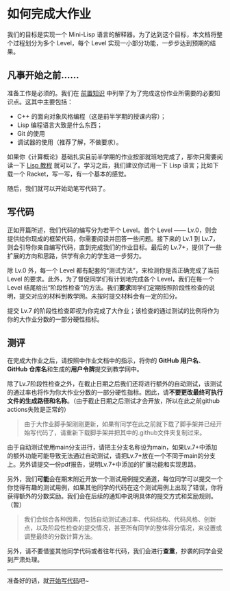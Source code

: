 # 如何完成大作业

我们的目标是实现一个 Mini-Lisp 语言的解释器。为了达到这个目标，本文档将整个过程划分为多个 Level，每个 Level 实现一小部分功能，一步步达到预期的结果。

## 凡事开始之前……

准备工作是必须的。我们在 [前置知识](prerequisites.md) 中列举了为了完成这份作业所需要的必要知识点。这其中主要包括：
- C++ 的面向对象风格编程（这是前半学期的授课内容）；
- Lisp 编程语言大致是什么东西；
- Git 的使用
- 调试器的使用（推荐了解，不做要求）。

如果你《计算概论》基础扎实且前半学期的作业按部就班地完成了，那你只需要阅读一下 [Lisp 教程](https://pku-software.github.io/lisp-tutorial/) 就可以了。学习之后，我们建议你试用一下 Lisp 语言；比如下载一个 Racket，写一写，有一个基本的感觉。

随后，我们就可以开始动笔写代码了。

## 写代码

正如开篇所述，我们代码的编写分为若干个 Level。首个 Level —— Lv.0，则会提供给你现成的框架代码，你需要阅读并回答一些问题。接下来的 Lv.1 到 Lv.7，则会引导你亲自编写代码，直到完成我们的作业目标。最后的 Lv.7+，提供了一些扩展的方向和思路，供学有余力的学生进一步努力。

除 Lv.0 外，每一个 Level 都有配套的“测试方法”，来检测你是否正确完成了当前 Level 的要求。此外，为了督促同学们有计划地完成各个 Level，我们在每一个 Level 结尾给出“阶段性检查”的方法。我们**要求**同学们定期按照阶段性检查的说明，提交对应的材料到教学网。未按时提交材料会有一定的扣分。

提交 Lv.7 的阶段性检查即视为你完成了大作业；该检查的通过测试的比例将作为你的大作业分数的一部分硬性指标。

## 测评

在完成大作业之后，请按照中作业文档中的指示，将你的 **GitHub 用户名**、**GitHub 仓库名**和生成的**用户令牌**提交到教学网中。

除了Lv.7阶段性检查之外，在截止日期之后我们还将进行额外的自动测试，该测试的通过率也将作为你大作业分数的一部分硬性指标。因此，请**不要更改最终可执行文件的生成路径和名称**。（由于截止日期之后测试才会开放，所以在此之前github actions失败是正常的）

> 由于大作业脚手架刚刚更新，如果有同学在此之前就下载了脚手架并已经开始写代码了，请重新下载脚手架并把其中的.github文件夹复制过来。

由于自动测试使用main分支进行，请把主分支名称设为main，如果Lv.7+中添加的额外功能可能导致无法通过自动测试，请把Lv.7+放在一个不同于main的分支上。另外请提交一份pdf报告，说明Lv.7+中添加的扩展功能和实现思路。

另外，我们**可能**会在期末附近开放一个测试用例提交通道，每位同学可以提交一个你觉得有趣的测试用例，如果其他同学的代码在这个测试用例上出现了错误，你将获得额外的分数奖励。我们会在后续的通知中说明具体的提交方式和奖励规则。（暂）

> 我们会综合各种因素，包括自动测试通过率、代码结构、代码风格、创新点，以及阶段性检查的提交情况，甚至所有同学的整体得分情况，来设置或调整最终的分数计算方法。

另外，请不要借鉴其他同学代码或者往年代码，我们会进行**查重**，抄袭的同学会受到严肃处理。

-----

准备好的话，就[开始写代码](../levels/0.md)吧~
